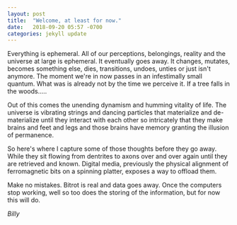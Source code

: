 ```yaml
---
layout: post
title:  "Welcome, at least for now."
date:   2018-09-20 05:57 -0700
categories: jekyll update
---
```


Everything is ephemeral.  All of our perceptions, belongings, reality and the universe at large is ephemeral.  It eventually goes away.  It changes, mutates, becomes something else, dies, transitions, undoes, unties or just isn't anymore.  The moment we're in now passes in an infestimally small quantum.  What was is already not by the time we perceive it.  If a tree falls in the woods.....

Out of this comes the unending dynamism and humming vitality of life.  The universe is vibrating strings and dancing particles that materialize and de-materialize until they interact with each other so intricately that they make brains and feet and legs and those brains have memory granting the illusion of permanence.

So here's where I capture some of those thoughts before they go away.  While they sit flowing from dentrites to axons over and over again until they are retrieved and known.  Digital media, previously the physical alignment of ferromagnetic bits on a spinning platter, exposes a way to offload them.

Make no mistakes.  Bitrot is real and data goes away.  Once the computers stop working, well so too does the storing of the information, but for now this will do.

*Billy*
